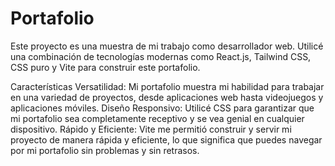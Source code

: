# Portafolio

Este proyecto es una muestra de mi trabajo como desarrollador web. Utilicé una combinación de tecnologías modernas como React.js, Tailwind CSS, CSS puro y Vite para construir este portafolio.

Características
Versatilidad: Mi portafolio muestra mi habilidad para trabajar en una variedad de proyectos, desde aplicaciones web hasta videojuegos y aplicaciones móviles.
Diseño Responsivo: Utilicé CSS para garantizar que mi portafolio sea completamente receptivo y se vea genial en cualquier dispositivo.
Rápido y Eficiente: Vite me permitió construir y servir mi proyecto de manera rápida y eficiente, lo que significa que puedes navegar por mi portafolio sin problemas y sin retrasos.
